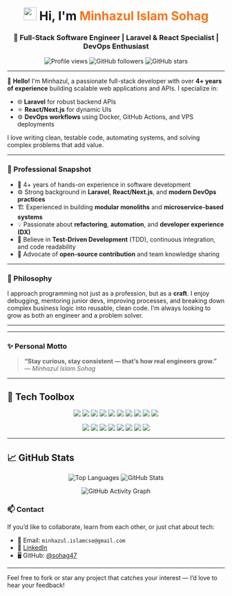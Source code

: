 <h1 align="center">
  <img src="https://emojis.slackmojis.com/emojis/images/1531849430/4246/blob-sunglasses.gif?1531849430" width="30" /> 
  Hi, I'm <span style="color:#f97316;">Minhazul Islam Sohag</span>
</h1>

<h3 align="center">🚀 Full-Stack Software Engineer | Laravel & React Specialist | DevOps Enthusiast</h3>

<p align="center">
  <img src="https://komarev.com/ghpvc/?username=sohag47&style=flat-square" alt="Profile views" />
  <img src="https://img.shields.io/github/followers/sohag47?label=Followers&style=flat-square" alt="GitHub followers" />
  <img src="https://img.shields.io/github/stars/sohag47?label=Stars&style=flat-square" alt="GitHub stars" />
</p>

---

👋 **Hello!** I’m Minhazul, a passionate full-stack developer with over **4+ years of experience** building scalable web applications and APIs. I specialize in:

- 🌐 **Laravel** for robust backend APIs  
- ⚛️ **React/Next.js** for dynamic UIs  
- ⚙️ **DevOps workflows** using Docker, GitHub Actions, and VPS deployments  

I love writing clean, testable code, automating systems, and solving complex problems that add value.

---
### 🚀 Professional Snapshot
- 🧠 4+ years of hands-on experience in software development
- ⚙️ Strong background in **Laravel**, **React/Next.js**, and **modern DevOps practices**
- 🏗️ Experienced in building **modular monoliths** and **microservice-based systems**
- 💡 Passionate about **refactoring**, **automation**, and **developer experience (DX)**
- 🧪 Believe in **Test-Driven Development** (TDD), continuous integration, and code readability
- 🧩 Advocate of **open-source contribution** and team knowledge sharing

---

### 🧠 Philosophy

I approach programming not just as a profession, but as a **craft**. I enjoy debugging, mentoring junior devs, improving processes, and breaking down complex business logic into reusable, clean code. I'm always looking to grow as both an engineer and a problem solver.

---

---

### ✨ Personal Motto

> **“Stay curious, stay consistent — that’s how real engineers grow.”**  
> — *Minhazul Islam Sohag*

---

## 🧰 Tech Toolbox

<p align="center">
  <img src="https://img.shields.io/badge/PHP-777BB4?style=flat-square&logo=php&logoColor=white" />
  <img src="https://img.shields.io/badge/Laravel-FF2D20?style=flat-square&logo=laravel&logoColor=white" />
  <img src="https://img.shields.io/badge/React.js-0081CB?style=flat-square&logo=react&logoColor=61DAFB" />
  <img src="https://img.shields.io/badge/Next.js-000000?style=flat-square&logo=nextdotjs&logoColor=white" />
  <img src="https://img.shields.io/badge/Vue.js-35495E?style=flat-square&logo=vue.js&logoColor=4FC08D" />
  <img src="https://img.shields.io/badge/TypeScript-007ACC?style=flat-square&logo=typescript&logoColor=white" />
  <img src="https://img.shields.io/badge/JavaScript-F7DF1E?style=flat-square&logo=javascript&logoColor=black" />
  <img src="https://img.shields.io/badge/Tailwind_CSS-38B2AC?style=flat-square&logo=tailwind-css&logoColor=white" />
  <img src="https://img.shields.io/badge/MySQL-005C84?style=flat-square&logo=mysql&logoColor=white" />
  <img src="https://img.shields.io/badge/Docker-0CC1F3?style=flat-square&logo=docker&logoColor=white" />
</p>

<p align="center">
  <img src="https://img.shields.io/badge/Markdown-000000?style=flat-square&logo=markdown&logoColor=white" />
  <img src="https://img.shields.io/badge/HTML5-E34F26?style=flat-square&logo=html5&logoColor=white" />
  <img src="https://img.shields.io/badge/CSS3-1572B6?style=flat-square&logo=css3&logoColor=white" />
  <img src="https://img.shields.io/badge/Bootstrap-563D7C?style=flat-square&logo=bootstrap&logoColor=white" />
  <img src="https://img.shields.io/badge/Redis-DD0031?style=flat-square&logo=redis&logoColor=white" />
  <img src="https://img.shields.io/badge/SQLite-07405E?style=flat-square&logo=sqlite&logoColor=white" />
  <img src="https://img.shields.io/badge/Netlify-00C7B7?style=flat-square&logo=netlify&logoColor=white" />
  <img src="https://img.shields.io/badge/Debian-A81D33?style=flat-square&logo=debian&logoColor=white" />
</p>

---

## 📈 GitHub Stats

<p align="center">
  <img src="https://github-readme-stats.vercel.app/api/top-langs/?username=sohag47&layout=compact&theme=tokyonight" alt="Top Languages" />
  <img src="https://github-readme-stats.vercel.app/api?username=sohag47&show_icons=true&theme=tokyonight&count_private=true" alt="GitHub Stats" />
</p>
<p align="center">
  <img src="https://github-readme-activity-graph.vercel.app/graph?username=sohag47&theme=react-dark" alt="GitHub Activity Graph" />
</p>

### 📫 Contact

If you’d like to collaborate, learn from each other, or just chat about tech:

- 📩 Email: `minhazul.islamcse@gmail.com`
- 💼 [LinkedIn](https://www.linkedin.com/in/minhazul-islam-sohag/)
- 🖥️ GitHub: [@sohag47](https://github.com/sohag47)

---

Feel free to fork or star any project that catches your interest — I’d love to hear your feedback!

